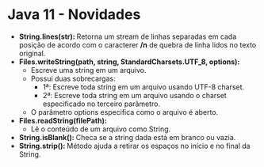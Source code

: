# Java 11 - Novidades
- <b>String.lines(str): </b> Retorna um stream de linhas separadas em cada posição de acordo com o caracterer <b>/n</b> de quebra de linha lidos no texto original.
- <b>Files.writeString(path, string, StandardCharsets.UTF_8, options): </b>
  - Escreve uma string em um arquivo.
  - Possui duas sobrecargas:
    - 1ª: Escreve toda string em um arquivo usando UTF-8 charset.
    - 2ª: Escreve toda string em um arquivo usando o charset especificado no terceiro parâmetro.
  - O parâmetro options especifica como o arquivo é aberto.
- <b>Files.readString(filePath): </b>
  - Lê o conteúdo de um arquivo como String.
- <b>String.isBlank(): </b>Checa se a string dada está em branco ou vazia.
- <b>String.strip(): </b>Método ajuda a retirar os espaços no início e no final da String.